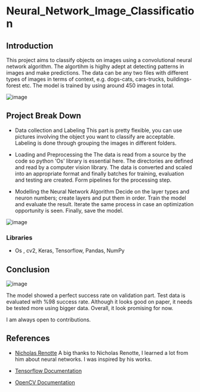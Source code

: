 # Neural_Network_Image_Classification
## Introduction 
This project aims to classify objects on images using a convolutional neural network algorithm. The algortihm is higlhy adept at detecting patterns in images and make predictions. The data can be any two files with different types of images in terms of context, e.g. dogs-cats, cars-trucks, buildings-forest etc. The model is trained by using around 450 images in total. 

![image](https://user-images.githubusercontent.com/105684729/187371682-9e37fa5c-7d3c-47ec-bf66-439bba428283.png)



## Project Break Down

- Data collection and Labeling
 This part is pretty flexible, you can use pictures involving the object you want to classify are acceptable. Labeling is done through grouping the images in different folders.

- Loading and Preprocessing the 
The data is read from a source by the code so python 'Os' library is essential here. The directories are defined and read by a computer vision library.
The data is converted and scaled into an appropriate format and finally batches for training, evaluation and testing are created. Form pipelines for the processing step. 

- Modelling the Neural Network Algorithm 
Decide on the layer types and neuron numbers; create layers and put them in order. Train the model and evaluate the result. Iterate the same process in case an optimization opportunity is seen. Finally, save the model.

![image](https://user-images.githubusercontent.com/105684729/187367921-a323d01b-f424-43d7-b3a4-96f1ed06dbbe.png)
 
### Libraries
- Os , cv2, Keras, Tensorflow, Pandas, NumPy


## Conclusion 

![image](https://user-images.githubusercontent.com/105684729/187371578-004f8baa-cc01-48a3-81b2-5f1b5857620d.png)


The model showed a perfect success rate on validation part. Test data is evaluated with %98 success rate. Although it looks good on paper, it needs be tested more using  bigger data. Overall, it look promising for now. 

I am always open to contributions.

## References 
- [Nicholas Renotte](https://www.youtube.com/c/NicholasRenotte) 
A big thanks to Nicholas Renotte, I learned a lot from him about neural networks. I was inspired by his works.

- [Tensorflow Documentation](https://www.tensorflow.org/api_docs) 
- [OpenCV Documentation](https://docs.opencv.org/4.x/)




